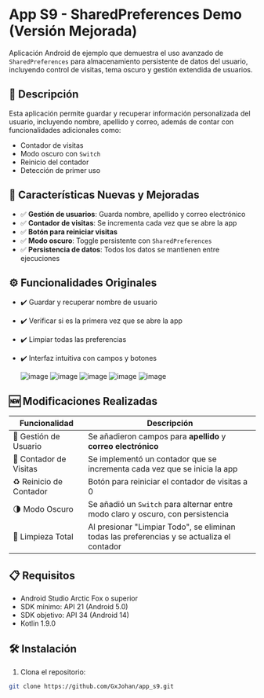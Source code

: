 # App S9 - SharedPreferences Demo (Versión Mejorada)

Aplicación Android de ejemplo que demuestra el uso avanzado de `SharedPreferences` para almacenamiento persistente de datos del usuario, incluyendo control de visitas, tema oscuro y gestión extendida de usuarios.

## 📱 Descripción

Esta aplicación permite guardar y recuperar información personalizada del usuario, incluyendo nombre, apellido y correo, además de contar con funcionalidades adicionales como:
- Contador de visitas
- Modo oscuro con `Switch`
- Reinicio del contador
- Detección de primer uso

## 🚀 Características Nuevas y Mejoradas

- ✅ **Gestión de usuarios**: Guarda nombre, apellido y correo electrónico
- ✅ **Contador de visitas**: Se incrementa cada vez que se abre la app
- ✅ **Botón para reiniciar visitas**
- ✅ **Modo oscuro**: Toggle persistente con `SharedPreferences`
- ✅ **Persistencia de datos**: Todos los datos se mantienen entre ejecuciones

## ⚙️ Funcionalidades Originales

- ✔️ Guardar y recuperar nombre de usuario
- ✔️ Verificar si es la primera vez que se abre la app
- ✔️ Limpiar todas las preferencias
- ✔️ Interfaz intuitiva con campos y botones

  ![image](https://github.com/user-attachments/assets/364674fb-a62e-4c6c-afde-9e8262f1bcc9)
![image](https://github.com/user-attachments/assets/2c80c839-5321-4733-a94e-e50252613072)
![image](https://github.com/user-attachments/assets/5ebbdb85-3185-4c6c-9801-ec6e553eb699)
![image](https://github.com/user-attachments/assets/2d981359-a173-45f7-83bc-e6aab83c692a)
![image](https://github.com/user-attachments/assets/d66f842a-5d85-486b-88e3-4583cdd23d1a)


## 🆕 Modificaciones Realizadas

| Funcionalidad              | Descripción                                                                 |
|---------------------------|-----------------------------------------------------------------------------|
| 👤 Gestión de Usuario      | Se añadieron campos para **apellido** y **correo electrónico**              |
| 🔢 Contador de Visitas     | Se implementó un contador que se incrementa cada vez que se inicia la app  |
| ♻️ Reinicio de Contador    | Botón para reiniciar el contador de visitas a 0                             |
| 🌗 Modo Oscuro             | Se añadió un `Switch` para alternar entre modo claro y oscuro, con persistencia |
| 🧹 Limpieza Total          | Al presionar "Limpiar Todo", se eliminan todas las preferencias y se actualiza el contador |

## 📋 Requisitos

- Android Studio Arctic Fox o superior
- SDK mínimo: API 21 (Android 5.0)
- SDK objetivo: API 34 (Android 14)
- Kotlin 1.9.0

## 🛠️ Instalación

1. Clona el repositorio:
```bash
git clone https://github.com/GxJohan/app_s9.git
